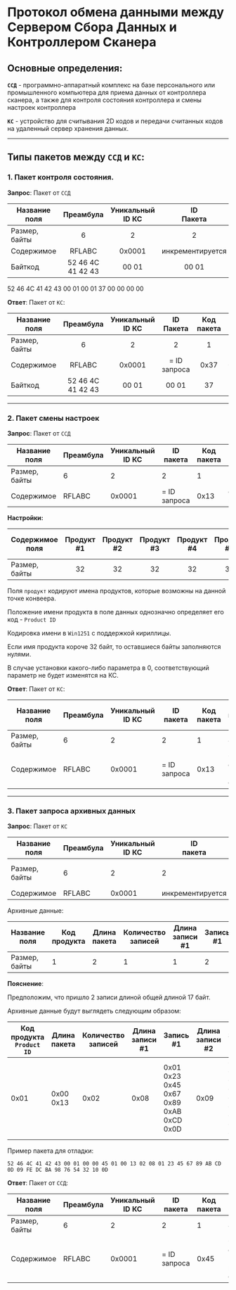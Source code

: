 # Протокол обмена данными между Сервером Сбора Данных и Контроллером Сканера

## Основные определения:

**`ССД`** - программно-аппаратный комплекс на базе персонального или промышленного компьютера для приема данных от контроллера сканера, а также для контроля состояния контроллера и смены настроек контроллера

**`КС`** - устройство для считывания 2D кодов и передачи считанных кодов на удаленный сервер хранения данных.

---

## Типы пакетов между `ССД` и `КС`:

### 1. Пакет контроля состояния.

**Запрос**: Пакет от `ССД`

| Название поля |     Преамбула     | Уникальный<br>ID КС |   ID<br>Пакета   | Код пакета |   Резерв    |
| ------------- | :---------------: | :-----------------: | :--------------: | :--------: | :---------: |
| Размер, байты |         6         |          2          |        2         |     1      |      4      |
| Содержимое    |      RFLABC       |       0x0001        | инкрементируется |    0x37    | 0x00000000  |
| Байткод       | 52 46 4C 41 42 43 |        00 01        |      00 01       |     37     | 00 00 00 00 |

52 46 4C 41 42 43 00 01 00 01 37 00 00 00 00

**Ответ**: Пакет от `КС`:

| Название поля |     Преамбула     | Уникальный<br>ID КС | ID<br>Пакета | Код пакета |   Резерв    |
| ------------- | :---------------: | :-----------------: | :----------: | :--------: | :---------: |
| Размер, байты |         6         |          2          |      2       |     1      |      4      |
| Содержимое    |      RFLABC       |       0x0001        | = ID запроса |    0x37    | 0x00000000  |
| Байткод       | 52 46 4C 41 42 43 |        00 01        |    00 01     |     37     | 00 00 00 00 |

---

### 2. Пакет смены настроек

**Запрос**: Пакет от `ССД`

| Название поля | Преамбула | Уникальный<br>ID КС | ID<br>пакета | Код пакета | Данные настроек |
| ------------- | --------- | ------------------- | ------------ | ---------- | --------------- |
| Размер, байты | 6         | 2                   | 2            | 1          | 256             |
| Содержимое    | RFLABC    | 0x0001              | = ID запроса | 0x13       | см. настройки   |

**Настройки:**

| Содержимое<br>поля | Продукт<br>#1 | Продукт<br>#2 | Продукт<br>#3 | Продукт<br>#4 | Продукт<br>#5 | Продукт<br>#6 | IP-адрес<br>КС | Порт<br>КС | IP-адрес<br>шлюза | Маска<br>подсети | Резерв |
| ------------------ | :-----------: | :-----------: | :-----------: | :-----------: | :-----------: | :-----------: | :------------: | :--------: | :---------------: | :--------------: | :----: |
| Размер,<br>байты   |      32       |      32       |      32       |      32       |      32       |      32       |       4        |     2      |         4         |        4         |   50   |

Поля `продукт` кодируют имена продуктов, которые возможны на данной точке конвеера.

Положение имени продукта в поле данных однозначно определяет его код - `Product ID`

Кодировка имени в `Win1251` с поддержкой кириллицы.

Если имя продукта короче 32 байт, то оставшиеся байты заполняются нулями.

В случае установки какого-либо параметра в 0, соответствующий параметр не будет изменятся на КС.

**Ответ**: Пакет от `КС`:

| Название поля | Преамбула | Уникальный<br>ID КС | ID пакета    | Код пакета | Статус применения настроек            |
| ------------- | --------- | ------------------- | ------------ | ---------- | ------------------------------------- |
| Размер, байты | 6         | 2                   | 2            | 1          | 4                                     |
| Содержимое    | RFLABC    | 0x0001              | = ID запроса | 0x13       | 0 - нет ошибок.<br>1..N - код ошибки. |

---

### 3. Пакет запроса архивных данных

**Запрос**: Пакет от `КС`

| Название поля | Преамбула | Уникальный<br>ID КС | ID<br>пакета     | Код пакета | Данные архива |
| ------------- | --------- | ------------------- | ---------------- | ---------- | ------------- |
| Размер, байты | 6         | 2                   | 2                | 1          | Не более 2048 |
| Содержимое    | RFLABC    | 0x0001              | инкрементируется | 0x45       |               |

Архивные данные:

| Название поля | Код<br>продукта | Длина<br>пакета | Количество<br>записей | Длина<br>записи #1 | Запись<br>#1 | ... | Длина<br>записи #N | Запись<br>#N |
| ------------- | --------------- | --------------- | --------------------- | ------------------ | ------------ | --- | ------------------ | ------------ |
| Размер, байты | 1               | 2               | 1                     | 1                  | 2            |     | 1                  | 2            |

**Пояснение**:

Предположим, что пришло 2 записи длиной общей длиной 17 байт.

Архивные данные будут выглядеть следующим образом:

| Код<br>продукта<br>`Product ID` | Длина<br>пакета | Количество<br>записей | Длина<br>записи #1 | Запись #1                               | Длина<br>записи #2 | Запись #2                                    |
| ------------------------------- | --------------- | --------------------- | ------------------ | --------------------------------------- | ------------------ | -------------------------------------------- |
| 0x01                            | 0x00 0x13       | 0x02                  | 0x08               | 0x01 0x23 0x45 0x67 0x89 0xAB 0xCD 0x0D | 0x09               | 0xFE 0xDC 0xBA 0x98 0x76 0x54 0x32 0x10 0x0D |

Пример пакета для отладки:

`52 46 4С 41 42 43 00 01 00 00 45 01 00 13 02 08 01 23 45 67 89 AB CD 0D 09 FE DC BA 98 76 54 32 10 0D`

**Ответ**: Пакет от `ССД`:

| Название поля | Преамбула | Уникальный<br>ID КС | ID<br>пакета | Код пакета | Код ошибки                            |
| ------------- | --------- | ------------------- | ------------ | ---------- | ------------------------------------- |
| Размер, байты | 6         | 2                   | 2            | 1          | 4                                     |
| Содержимое    | RFLABC    | 0x0001              | = ID запроса | 0x45       | 0 - нет ошибок.<br>1..N - код ошибки. |
